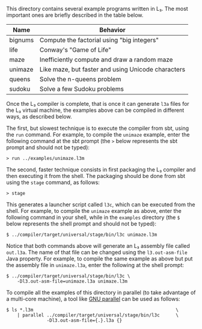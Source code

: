 This directory contains several example programs written in L₃. The most important ones are briefly described in the table below.

| Name    | Behavior                                           |
|---------|----------------------------------------------------|
| bignums | Compute the factorial using "big integers"         |
| life    | Conway's "Game of Life"                            |
| maze    | Inefficiently compute and draw a random maze       |
| unimaze | Like maze, but faster and using Unicode characters |
| queens  | Solve the n-queens problem                         |
| sudoku  | Solve a few Sudoku problems                        |

Once the L₃ compiler is complete, that is once it can generate `l3a` files for the L₃ virtual machine, the examples above can be compiled in different ways, as described below.

The first, but slowest technique is to execute the compiler from sbt, using the `run` command. For example, to compile the `unimaze` example, enter the following command at the sbt prompt (the `>` below represents the sbt prompt and should not be typed):

``` example
> run ../examples/unimaze.l3m
```

The second, faster technique consists in first packaging the L₃ compiler and then executing it from the shell. The packaging should be done from sbt using the `stage` command, as follows:

``` example
> stage
```

This generates a launcher script called `l3c`, which can be executed from the shell. For example, to compile the `unimaze` example as above, enter the following command in your shell, while in the `examples` directory (the `$` below represents the shell prompt and should not be typed):

``` example
$ ../compiler/target/universal/stage/bin/l3c unimaze.l3m
```

Notice that both commands above will generate an L₃ assembly file called `out.l3a`. The name of that file can be changed using the `l3.out-asm-file` Java property. For example, to compile the same example as above but put the assembly file in `unimaze.l3a`, enter the following at the shell prompt:

``` example
$ ../compiler/target/universal/stage/bin/l3c \
    -Dl3.out-asm-file=unimaze.l3a unimaze.l3m
```

To compile all the examples of this directory in parallel (to take advantage of a multi-core machine), a tool like [GNU parallel](https://savannah.gnu.org/projects/parallel/) can be used as follows:

``` example
$ ls *.l3m                                                     \
    | parallel ../compiler/target/universal/stage/bin/l3c      \
               -Dl3.out-asm-file={.}.l3a {}
```

